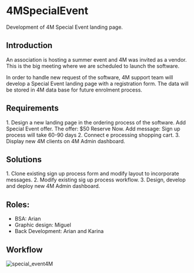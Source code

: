 # 4MSpecialEvent
Development of 4M Special Event landing page. 


<h2>Introduction</h2>

An association is hosting a summer event and 4M was invited as a vendor. This is the big meeting where we are scheduled to launch the software.

In order to handle new request of the software, 4M support team will develop a Special Event landing page with a registration form. The data will be stored in 4M data base for future enrolment process.  

<h2>Requirements</h2>
1. Design a new landing page in the ordering process of the software.
Add Special Event offer. The offer: $50 Reserve Now. 
Add message: Sign up process will take 60-90 days
2. Connect e processing shopping cart.
3. Display new 4M clients on 4M Admin dashboard.

<h2>Solutions</h2>
1. Clone existing sign up process form and modify layout to incorporate messages.
2. Modify existing sig up process workflow.
3. Design, develop and deploy new 4M Admin dashboard.

<h2>Roles:</h2>
<ul>
<li>BSA: Arian</li>
<li>Graphic design: Miguel</li>
<li>Back Development: Arian and Karina</li>
</ul>

<h2>Workflow</h2>
<img src="https://www.dropbox.com/s/0p5f3lcskch70xd/Specail%20Event%20Reserve%20Now.png" alt="special_event4M">

 

